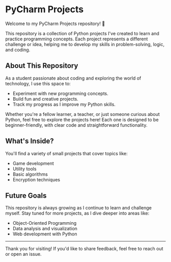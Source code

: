 # PyCharm Projects

Welcome to my PyCharm Projects repository! 🚀

This repository is a collection of Python projects I've created to learn and practice programming concepts. Each project represents a different challenge or idea, helping me to develop my skills in problem-solving, logic, and coding.

## About This Repository

As a student passionate about coding and exploring the world of technology, I use this space to:
- Experiment with new programming concepts.
- Build fun and creative projects.
- Track my progress as I improve my Python skills.

Whether you're a fellow learner, a teacher, or just someone curious about Python, feel free to explore the projects here! Each one is designed to be beginner-friendly, with clear code and straightforward functionality.

## What's Inside?

You'll find a variety of small projects that cover topics like:
- Game development
- Utility tools
- Basic algorithms
- Encryption techniques

## Future Goals

This repository is always growing as I continue to learn and challenge myself. Stay tuned for more projects, as I dive deeper into areas like:
- Object-Oriented Programming
- Data analysis and visualization
- Web development with Python

---

Thank you for visiting! If you'd like to share feedback, feel free to reach out or open an issue.
